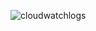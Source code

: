 ![cloudwatchlogs](https://github.com/ChinmaySwaroop21/Serverless-Web-App-on-AWS-User-Auth-REST-API-and-NoSQL-Database/assets/172518102/6d05040e-1737-463b-82e0-c3c2ee1aa7f6)
